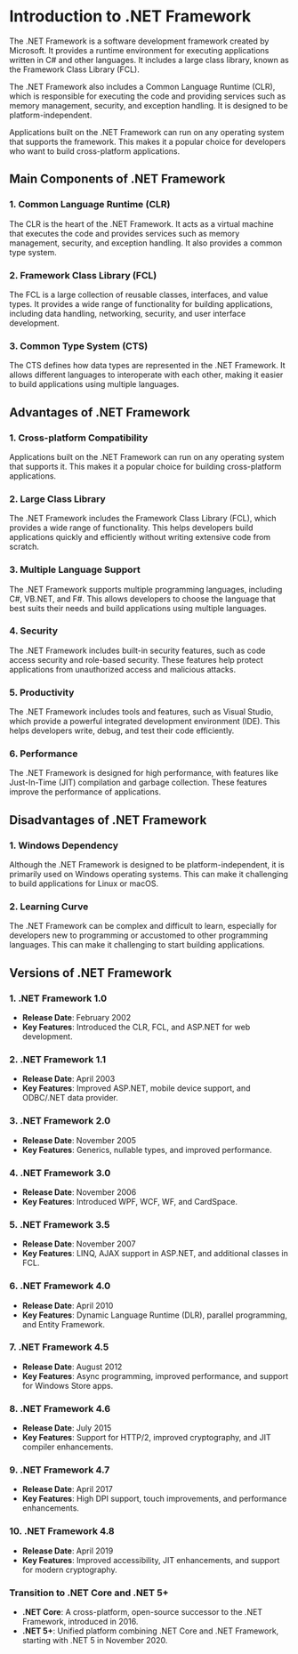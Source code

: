 # Introduction to .NET Framework

The .NET Framework is a software development framework created by Microsoft. It provides a runtime environment for executing applications written in C# and other languages. It includes a large class library, known as the Framework Class Library (FCL).

The .NET Framework also includes a Common Language Runtime (CLR), which is responsible for executing the code and providing services such as memory management, security, and exception handling. It is designed to be platform-independent.

Applications built on the .NET Framework can run on any operating system that supports the framework. This makes it a popular choice for developers who want to build cross-platform applications.

## Main Components of .NET Framework

### 1. Common Language Runtime (CLR)

The CLR is the heart of the .NET Framework. It acts as a virtual machine that executes the code and provides services such as memory management, security, and exception handling. It also provides a common type system.

### 2. Framework Class Library (FCL)

The FCL is a large collection of reusable classes, interfaces, and value types. It provides a wide range of functionality for building applications, including data handling, networking, security, and user interface development.

### 3. Common Type System (CTS)

The CTS defines how data types are represented in the .NET Framework. It allows different languages to interoperate with each other, making it easier to build applications using multiple languages.

## Advantages of .NET Framework

### 1. Cross-platform Compatibility

Applications built on the .NET Framework can run on any operating system that supports it. This makes it a popular choice for building cross-platform applications.

### 2. Large Class Library

The .NET Framework includes the Framework Class Library (FCL), which provides a wide range of functionality. This helps developers build applications quickly and efficiently without writing extensive code from scratch.

### 3. Multiple Language Support

The .NET Framework supports multiple programming languages, including C#, VB.NET, and F#. This allows developers to choose the language that best suits their needs and build applications using multiple languages.

### 4. Security

The .NET Framework includes built-in security features, such as code access security and role-based security. These features help protect applications from unauthorized access and malicious attacks.

### 5. Productivity

The .NET Framework includes tools and features, such as Visual Studio, which provide a powerful integrated development environment (IDE). This helps developers write, debug, and test their code efficiently.

### 6. Performance

The .NET Framework is designed for high performance, with features like Just-In-Time (JIT) compilation and garbage collection. These features improve the performance of applications.

## Disadvantages of .NET Framework

### 1. Windows Dependency

Although the .NET Framework is designed to be platform-independent, it is primarily used on Windows operating systems. This can make it challenging to build applications for Linux or macOS.

### 2. Learning Curve

The .NET Framework can be complex and difficult to learn, especially for developers new to programming or accustomed to other programming languages. This can make it challenging to start building applications.


## Versions of .NET Framework

### 1. .NET Framework 1.0
- **Release Date**: February 2002
- **Key Features**: Introduced the CLR, FCL, and ASP.NET for web development.

### 2. .NET Framework 1.1
- **Release Date**: April 2003
- **Key Features**: Improved ASP.NET, mobile device support, and ODBC/.NET data provider.

### 3. .NET Framework 2.0
- **Release Date**: November 2005
- **Key Features**: Generics, nullable types, and improved performance.

### 4. .NET Framework 3.0
- **Release Date**: November 2006
- **Key Features**: Introduced WPF, WCF, WF, and CardSpace.

### 5. .NET Framework 3.5
- **Release Date**: November 2007
- **Key Features**: LINQ, AJAX support in ASP.NET, and additional classes in FCL.

### 6. .NET Framework 4.0
- **Release Date**: April 2010
- **Key Features**: Dynamic Language Runtime (DLR), parallel programming, and Entity Framework.

### 7. .NET Framework 4.5
- **Release Date**: August 2012
- **Key Features**: Async programming, improved performance, and support for Windows Store apps.

### 8. .NET Framework 4.6
- **Release Date**: July 2015
- **Key Features**: Support for HTTP/2, improved cryptography, and JIT compiler enhancements.

### 9. .NET Framework 4.7
- **Release Date**: April 2017
- **Key Features**: High DPI support, touch improvements, and performance enhancements.

### 10. .NET Framework 4.8
- **Release Date**: April 2019
- **Key Features**: Improved accessibility, JIT enhancements, and support for modern cryptography.

### Transition to .NET Core and .NET 5+
- **.NET Core**: A cross-platform, open-source successor to the .NET Framework, introduced in 2016.
- **.NET 5+**: Unified platform combining .NET Core and .NET Framework, starting with .NET 5 in November 2020.
